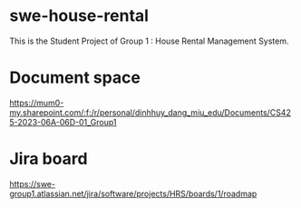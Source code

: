 # swe-house-rental
This is the Student Project of Group 1 : House Rental Management System.

# Document space
https://mum0-my.sharepoint.com/:f:/r/personal/dinhhuy_dang_miu_edu/Documents/CS425-2023-06A-06D-01_Group1

# Jira board
https://swe-group1.atlassian.net/jira/software/projects/HRS/boards/1/roadmap
